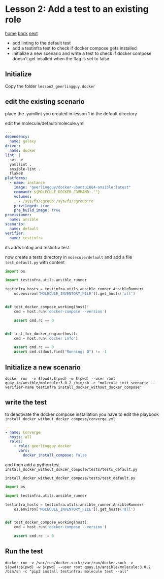 # Lesson 2: Add a test to an existing role

[home](./README.md)
[back](./LESSON1.md)
[next](./LESSON3.md)

* add linting to the default test
* add a testinfra test to check if docker compose gets installed
* initialize a new scenario and write a test to check if docker compose doesn't get insalled when the flag is set to false

## Initialize

Copy the folder `lesson2_geerlingguy.docker`


## edit the existing scenario

place the .yamllint you created in lesson 1 in the default directory

edit the molecule/default/molecule.yml
```yaml
---
dependency:
  name: galaxy
driver:
  name: docker
lint: |
  set -e
  yamllint .
  ansible-lint .
  flake8
platforms:
  - name: instance
    image: "geerlingguy/docker-ubuntu1804-ansible:latest"
    command: ${MOLECULE_DOCKER_COMMAND:-""}
    volumes:
      - /sys/fs/cgroup:/sys/fs/cgroup:ro
    privileged: true
    pre_build_image: true
provisioner:
  name: ansible
scenario:
  name: default
verifier:
  name: testinfra
```

its adds lintng and testinfra test.

now create a tests directory in `molecule/default` and add a file `test_default.py` with content

```python
import os

import testinfra.utils.ansible_runner

testinfra_hosts = testinfra.utils.ansible_runner.AnsibleRunner(
    os.environ['MOLECULE_INVENTORY_FILE']).get_hosts('all')


def test_docker_compose_working(host):
    cmd = host.run('docker-compose --version')

    assert cmd.rc == 0


def test_for_docker_engine(host):
    cmd = host.run('docker info')

    assert cmd.rc == 0
    assert cmd.stdout.find("Running: 0") != -1
```

## Initialize a new scenario

```
docker run  -v $(pwd):$(pwd) -w $(pwd) --user root quay.io/ansible/molecule:3.0.2 /bin/sh -c "molecule init scenario --verifier-name testinfra install_docker_without_docker_compose"
```

## write the test

to deactivate the docker compose installation you have to edit the playbook `install_docker_without_docker_compose/converge.yml`

```yaml
---
- name: Converge
  hosts: all
  roles:
    - role: geerlingguy.docker
      vars:
        docker_install_compose: false

```

and then add a python test `install_docker_without_dokcer_compose/tests/tests_default.py`

`install_docker_without_docker_compose/tests/test_default.py`
```python
import os

import testinfra.utils.ansible_runner

testinfra_hosts = testinfra.utils.ansible_runner.AnsibleRunner(
    os.environ['MOLECULE_INVENTORY_FILE']).get_hosts('all')


def test_docker_compose_working(host):
    cmd = host.run('docker-compose --version')

    assert cmd.rc != 0
```

## Run the test

```
docker run -v /var/run/docker.sock:/var/run/docker.sock -v $(pwd):$(pwd) -w $(pwd) --user root quay.io/ansible/molecule:3.0.2 /bin/sh -c "pip3 install testinfra; molecule test --all"

```